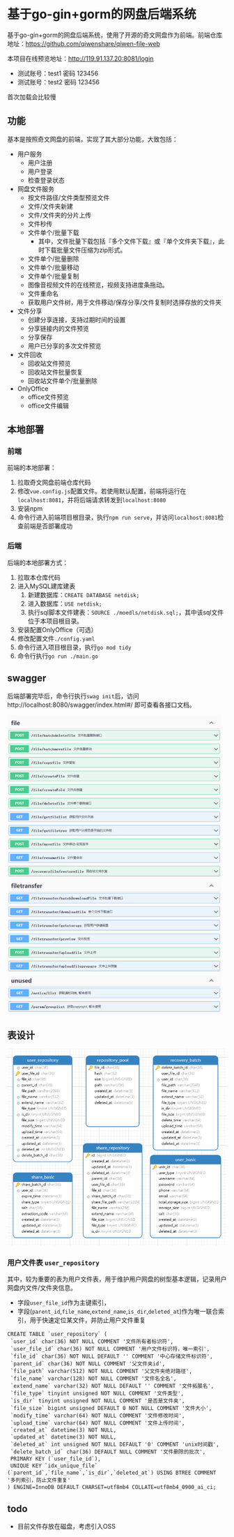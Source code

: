 # 基于go-gin+gorm的网盘后端系统

基于go-gin+gorm的网盘后端系统，使用了开源的奇文网盘作为前端。前端仓库地址：https://github.com/qiwenshare/qiwen-file-web

本项目在线预览地址：http://119.91.137.20:8081/login

- 测试账号：test1 密码 123456
- 测试账号：test2 密码 123456

首次加载会比较慢



## 功能

基本是按照奇文网盘的前端，实现了其大部分功能，大致包括：

- 用户服务
  - 用户注册
  - 用户登录
  - 检查登录状态
- 网盘文件服务
  - 按文件路径/文件类型预览文件
  - 文件/文件夹新建
  - 文件/文件夹的分片上传
  - 文件秒传
  - 文件单个/批量下载
    - 其中，文件批量下载包括『多个文件下载』或『单个文件夹下载』，此时下载批量文件压缩为zip形式。
  - 文件单个/批量删除
  - 文件单个/批量移动
  - 文件单个/批量复制
  - 图像音视频文件的在线预览，视频支持进度条拖动。
  - 文件重命名
  - 获取用户文件树，用于文件移动/保存分享/文件复制时选择存放的文件夹
- 文件分享
  - 创建分享连接，支持过期时间的设置
  - 分享链接内的文件预览
  - 分享保存
  - 用户已分享的多次文件预览
- 文件回收
  - 回收站文件预览
  - 回收站文件批量恢复
  - 回收站文件单个/批量删除
- OnlyOffice
  - office文件预览
  - office文件编辑



## 本地部署

### 前端

前端的本地部署：

1. 拉取奇文网盘前端仓库代码
2. 修改`vue.config.js`配置文件。若使用默认配置，前端将运行在`localhost:8081`，并将后端请求转发到`localhost:8080`
3. 安装npm
4. 命令行进入前端项目根目录，执行`npm run serve`，并访问`localhost:8081`检查前端是否部署成功



### 后端

后端的本地部署方式：

1. 拉取本仓库代码
2. 进入MySQL建库建表
   1. 新建数据库：`CREATE DATABASE netdisk;`
   2. 进入数据库：`USE netdisk;`
   3. 执行sql脚本文件建表：`SOURCE ./moedls/netdisk.sql;`，其中该sql文件位于本项目根目录。
3. 安装配置OnlyOffice（可选）
4. 修改配置文件`./config.yaml`
5. 命令行进入项目根目录，执行`go mod tidy`
6. 命令行执行`go run ./main.go`



## swagger

后端部署完毕后，命令行执行`swag init`后，访问 http://localhost:8080/swagger/index.html#/ 即可查看各接口文档。

<img src="https://raw.githubusercontent.com/drinkwateronly/Image-Host/main/image/image-20240417204041020.png" alt="image-20240417204041020" style="zoom:67%;" />




## 表设计

![image-20240417203530275](https://raw.githubusercontent.com/drinkwateronly/Image-Host/main/image/image-20240417203530275.png)

### 用户文件表 `user_repository`

其中，较为重要的表为用户文件表，用于维护用户网盘的树型基本逻辑，记录用户网盘内文件/文件夹信息。
- 字段`user_file_id`作为主键索引，
- 字段(`parent_id`,`file_name`,`extend_name`,`is_dir`,`deleted_at`)作为唯一联合索引，用于快速定位某文件，并防止用户文件重复

```mysql
CREATE TABLE `user_repository` (
 `user_id` char(36) NOT NULL COMMENT '文件所有者标识符',
 `user_file_id` char(36) NOT NULL COMMENT '用户文件标识符，唯一索引',
 `file_id` char(36) NOT NULL DEFAULT '' COMMENT '中心存储文件标识符',
 `parent_id` char(36) NOT NULL COMMENT '父文件夹id',
 `file_path` varchar(512) NOT NULL COMMENT '父文件夹绝对路径',
 `file_name` varchar(128) NOT NULL COMMENT '文件名全名',
 `extend_name` varchar(32) NOT NULL DEFAULT '' COMMENT '文件拓展名',
 `file_type` tinyint unsigned NOT NULL COMMENT '文件类型',
 `is_dir` tinyint unsigned NOT NULL COMMENT '是否是文件夹',
 `file_size` bigint unsigned DEFAULT 0 NOT NULL COMMENT '文件大小',
 `modify_time` varchar(64) NOT NULL COMMENT '文件修改时间',
 `upload_time` varchar(64) NOT NULL COMMENT '文件上传时间',
 `created_at` datetime(3) NOT NULL,
 `updated_at` datetime(3) NOT NULL,
 `deleted_at` int unsigned NOT NULL DEFAULT '0' COMMENT 'unix时间戳',
 `delete_batch_id` char(36) DEFAULT NULL COMMENT '文件删除的批次',
 PRIMARY KEY (`user_file_id`),
 UNIQUE KEY `idx_unique_file` (`parent_id`,`file_name`,`is_dir`,`deleted_at`) USING BTREE COMMENT '多列索引，防止文件重复'
) ENGINE=InnoDB DEFAULT CHARSET=utf8mb4 COLLATE=utf8mb4_0900_ai_ci;
```





## todo

- 目前文件存放在磁盘，考虑引入OSS





